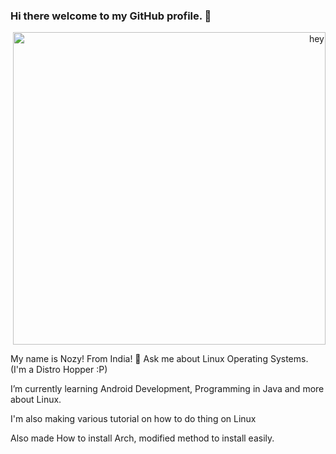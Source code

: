### Hi there welcome to my GitHub profile. 👋

<!--
**geeknozy/geeknozy** is a ✨ _special_ ✨ repository because its `README.md` (this file) appears on your GitHub profile.

Here are some ideas to get you started:

- 🔭 I’m currently working on ...
- 🌱 I’m currently learning ...
- 👯 I’m looking to collaborate on ...
- 🤔 I’m looking for help with ...
- 💬 Ask me about ...
- 📫 How to reach me: ...
- 😄 Pronouns: ...
- ⚡ Fun fact: ...
-->


<p align="right">
<img width="500"
	alt="hey"
	source=./picture.jpg>
</p>

My name is Nozy! From India!
💬 Ask me about Linux Operating Systems. (I'm a Distro Hopper :P)

I’m currently learning Android Development, Programming in Java and more about Linux. 

I'm also making various tutorial on how to do thing on Linux 

Also made How to install Arch, modified method to install easily.
<!--🤔 I’m looking for help with learning REACT.-->
